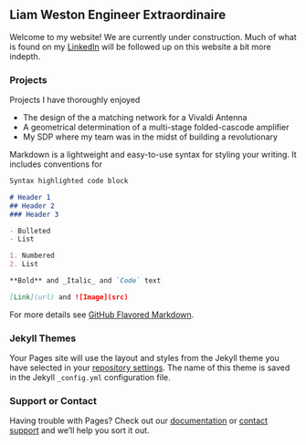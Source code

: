 ## Liam Weston Engineer Extraordinaire

Welcome to my website! We are currently under construction. Much of what is found on my [LinkedIn](https://www.linkedin.com/in/liam-weston-ee/) will be followed up on this website a bit more indepth. 




### Projects 

Projects I have thoroughly enjoyed

- The design of the a matching network for a Vivaldi Antenna
- A geometrical determination of a multi-stage folded-cascode amplifier
- My SDP where my team was in the midst of building a revolutionary 

Markdown is a lightweight and easy-to-use syntax for styling your writing. It includes conventions for

```markdown
Syntax highlighted code block

# Header 1
## Header 2
### Header 3

- Bulleted
- List

1. Numbered
2. List

**Bold** and _Italic_ and `Code` text

[Link](url) and ![Image](src)
```

For more details see [GitHub Flavored Markdown](https://guides.github.com/features/mastering-markdown/).

### Jekyll Themes

Your Pages site will use the layout and styles from the Jekyll theme you have selected in your [repository settings](https://github.com/ltw-ltc/ltw-ltc.github.io/settings). The name of this theme is saved in the Jekyll `_config.yml` configuration file.

### Support or Contact

Having trouble with Pages? Check out our [documentation](https://help.github.com/categories/github-pages-basics/) or [contact support](https://github.com/contact) and we’ll help you sort it out.
